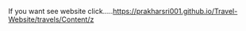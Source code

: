 If you want see website click.....https://prakharsri001.github.io/Travel-Website/travels/Content/z


